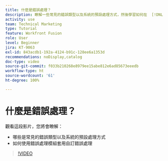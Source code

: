 ```yaml
---
title: 什麼是錯誤處理？
description: 瞭解一些常見的錯誤類型以及系統的預設處理方式，然後學習如何在  [!DNL Adobe Workfront Fusion] 中套用自訂錯誤處理。
activity: use
team: Technical Marketing
type: Tutorial
feature: Workfront Fusion
role: User
level: Beginner
jira: KT-9063
exl-id: 843acdb1-192a-4124-b91c-128ee6a1353d
recommendations: noDisplay,catalog
doc-type: video
source-git-commit: f033b210268e8979ee15abe812e6ad85673eeedb
workflow-type: ht
source-wordcount: '61'
ht-degree: 100%

---
```


# 什麼是錯誤處理？

觀看這段影片，您將會瞭解：

* 哪些是常見的錯誤類型以及系統的預設處理方式
* 如何使用錯誤處理模組套用自訂錯誤處理

>[!VIDEO](https://video.tv.adobe.com/v/335304/?quality=12&learn=on)
